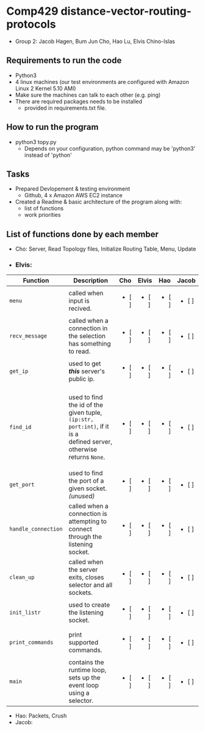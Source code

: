 # Comp429 distance-vector-routing-protocols
- Group 2: Jacob Hagen, Bum Jun Cho, Hao Lu, Elvis Chino-Islas

## Requirements to run the code
- Python3
- 4 linux machines (our test environments are configured with Amazon Linux 2 Kernel 5.10 AMI)
- Make sure the machines can talk to each other (e.g. ping)
- There are required packages needs to be installed
  - provided in requirements.txt file.

## How to run the program
- python3 topy.py
  - Depends on your configuration, python command may be 'python3' instead of 'python'

## Tasks
- Prepared Devlopement & testing environment
  - Github, 4 x Amazon AWS EC2 instance
- Created a Readme & basic architecture of the program along with:
  - list of functions
  - work priorities
  
 ## List of functions done by each member
 - Cho: Server, Read Topology files, Initialize Routing Table, Menu, Update
 - ### Elvis: 
 | Function            | Description                                                                                                                     | Cho  | Elvis | Hao  | Jacob |
 | ------------------- | ------------------------------------------------------------------------------------------------------------------------------- | ---- | ----- | ---- | ----- |
 | `menu`              | called when input is recived.                                                                                                   | <ul><li>[ ] </li> | <ul><li>[ ] </li>  | <ul><li>[ ] </li> | <ul><li>[ ] </li>  |
 | `recv_message`      | called when a connection in the selection has something to read.                                                                | <ul><li>[ ] </li> | <ul><li>[ ] </li>  | <ul><li>[ ] </li> | <ul><li>[ ] </li>  |
 | `get_ip`            | used to get ***this*** server's public ip.                                                                                      | <ul><li>[ ] </li> | <ul><li>[ ] </li>  | <ul><li>[ ] </li> | <ul><li>[ ] </li>  |
 | `find_id`           | <p> used to find the id of the given tuple, `(ip:str, port:int)`, if it is a <br> defined server, otherwise returns `None`.</p> | <ul><li>[ ] </li> | <ul><li>[ ] </li>  | <ul><li>[ ] </li> | <ul><li>[ ] </li>  |
 | `get_port`          | used to find the port of a given socket. *(unused)*                                                                             | <ul><li>[ ] </li> | <ul><li>[ ] </li>  | <ul><li>[ ] </li> | <ul><li>[ ] </li>  |
 | `handle_connection` | called when a connection is attempting to connect through the listening socket.                                                 | <ul><li>[ ] </li> | <ul><li>[ ] </li>  | <ul><li>[ ] </li> | <ul><li>[ ] </li>  |
 | `clean_up`          | called when the server exits, closes selector and all sockets.                                                                  | <ul><li>[ ] </li> | <ul><li>[ ] </li>  | <ul><li>[ ] </li> | <ul><li>[ ] </li>  |
 | `init_listr`        | used to create the listening socket.                                                                                            | <ul><li>[ ] </li> | <ul><li>[ ] </li>  | <ul><li>[ ] </li> | <ul><li>[ ] </li>  |
 | `print_commands`    | print supported commands.                                                                                                       | <ul><li>[ ] </li> | <ul><li>[ ] </li>  | <ul><li>[ ] </li> | <ul><li>[ ] </li>  |
 | `main`              | contains the runtime loop, sets up the event loop using a selector.                                                             | <ul><li>[ ] </li> | <ul><li>[ ] </li>  | <ul><li>[ ] </li> | <ul><li>[ ] </li>  |
 - Hao: Packets, Crush
 - Jacob:



